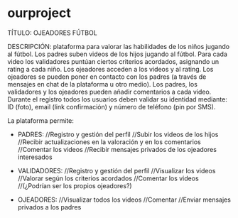 # ourproject
TÍTULO: OJEADORES FÚTBOL

DESCRIPCIÓN: plataforma para valorar las habilidades de los niños jugando al fútbol.
Los padres suben videos de los hijos jugando al fútbol.
Para cada video los validadores puntúan ciertos criterios acordados, asignando un rating a
cada niño.
Los ojeadores acceden a los videos y al rating.
Los ojeadores se pueden poner en contacto con los padres (a través de mensajes en chat de la
plataforma u otro medio).
Los padres, los validadores y los ojeadores pueden añadir comentarios a cada video.
Durante el registro todos los usuarios deben validar su identidad mediante: ID (foto), email
(link confirmación) y número de teléfono (pin por SMS).

La plataforma permite:

- PADRES:
//Registro y gestión del perfil
//Subir los videos de los hijos
//Recibir actualizaciones en la valoración y en los comentarios
//Comentar los videos
//Recibir mensajes privados de los ojeadores interesados

- VALIDADORES:
//Registro y gestión del perfil
//Visualizar los videos
//Valorar según los criterios acordados
//Comentar los videos
//(¿Podrían ser los propios ojeadores?)

- OJEADORES:
//Visualizar todos los videos
//Comentar
//Enviar mensajes privados a los padres
